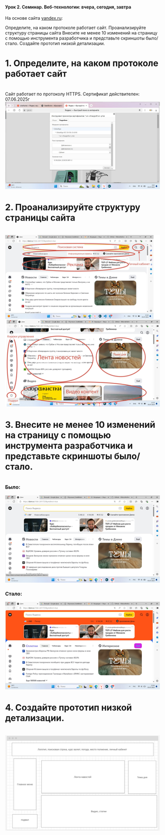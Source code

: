#### Урок 2. Семинар. Веб-технологии: вчера, сегодня, завтра
####
На основе сайта [yandex.ru]():

Определите, на каком протоколе работает сайт.
Проанализируйте структуру страницы сайта
Внесите не менее 10 изменений на страницу с помощью инструмента разработчика и представьте скриншоты было/стало.
Создайте прототип низкой детализации.

# 1. Определите, на каком протоколе работает сайт
#

 Сайт работает по протоколу HTTPS. Сертификат действителен: 07.06.2025г
 ![лицензия](images\лицензия.jpg)

# 2. Проанализируйте структуру страницы сайта
# 

 ![структура](images\структура.jpg)
 ![структура](images\структура_сайта_2.jpg)

# 3. Внесите не менее 10 изменений на страницу с помощью инструмента разработчика и представьте скриншоты было/стало.
#
### Было:

![до](images\Before.jpg)

### Стало:

![после](images\After.jpg)

# 4. Создайте прототип низкой детализации.
#
![Прототип](images\PType.jpg)




